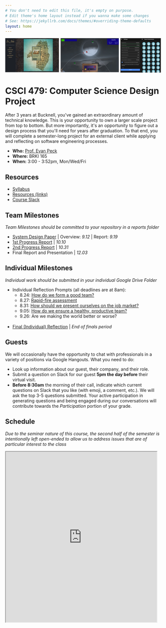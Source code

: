 ```yaml
---
# You don't need to edit this file, it's empty on purpose.
# Edit theme's home layout instead if you wanna make some changes
# See: https://jekyllrb.com/docs/themes/#overriding-theme-defaults
layout: home
---
```

![alt text](figs/seniorDesign.png)

# CSCI 479: Computer Science Design Project
After 3 years at Bucknell, you've gained an extraordinary amount of technical knowledge. This is your opportunity to own a larger scale project from top to bottom. But more importantly, it's an opportunity to figure out a design process that you'll need for years after graduation. To that end, you will complete a semester-long project for an external client while applying and reflecting on software engineering processes.  

- **Who:** [Prof. Evan Peck](http://www.eg.bucknell.edu/~emp017/)
- **Where:** BRKI 165
- **When:** 3:00 - 3:52pm, Mon/Wed/Fri

## Resources
- [Syllabus](docs/syllabus.html)
- [Resources (links)](resources/resources.html)
- [Course Slack](https://csci479fa18.slack.com/)


## Team Milestones
_Team Milestones should be committed to your repository in a reports folder_

- [System Design Paper](docs/system.html) \| Overview: _9.12_ \| Report: _9.19_
- [1st Progress Report](docs/progress.html) \| _10.10_
- [2nd Progress Report](docs/progress.html) \| _10.31_
- Final Report and Presentation \| _12.03_

## Individual Milestones
_Individual work should be submitted in your individual Google Drive Folder_

- Individual Reflection Prompts (all deadlines are at 8am):
  - 8.24: [How do we form a good team?](prompts/teamcreation.html)
  - 8.27: [Rapid-fire assessment](prompts/projectassess.html)
  - 8.31: [How should we present ourselves on the job market?](prompts/resume.html)
  - 9.05: [How do we ensure a healthy, productive team?](prompts/processes.html)
  - 9.26: Are we making the world better or worse?
<br/><br/>
- [Final (Individual) Reflection](docs/reflection.html) \| _End of finals period_

## Guests
We will occasionally have the opportunity to chat with professionals in a variety of positions via Google Hangouts. What you need to do:
- Look up information about our guest, their company, and their role.
- Submit a question on Slack for our guest **5pm the day before** their virtual visit.
- **Before 8:30am** the morning of their call, indicate which current questions on Slack that you like (with emoji, a comment, etc.). We will ask the top 3-5 questions submitted.
Your active participation in generating questions and being engaged during our conversations will contribute towards the _Participation_ portion of your grade.

## Schedule
_Due to the seminar nature of this course, the second half of the semester is intentionally left open-ended to allow us to address issues that are of particular interest to the class_

<iframe src="https://docs.google.com/spreadsheets/d/e/2PACX-1vQPspG85EOmYAWbeDZ2DLF7Zx8y52q5YJBmWrgoLOa0cViB5aDDjVS7casz6YppXJC6zF3OLJT6CbKS/pubhtml?gid=1114330697&amp;single=true&amp;widget=false&amp;headers=false&amp;range=a1:f47&amp;chrome=false" style="width:97%;height:550px;"></iframe>
